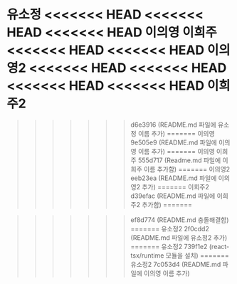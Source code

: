유소정
<<<<<<< HEAD
<<<<<<< HEAD
<<<<<<< HEAD
이의영
이희주
<<<<<<< HEAD
<<<<<<< HEAD
이의영2
<<<<<<< HEAD
<<<<<<< HEAD
<<<<<<< HEAD
<<<<<<< HEAD
이희주2
=======
>>>>>>> d6e3916 (README.md 파일에 유소정 이름 추가)
=======
이의영
>>>>>>> 9e505e9 (README.md 파일에 이의영 이름 추가)
=======
이의영
이희주
>>>>>>> 555d717 (Readme.md 파일에 이희주 이름 추가함)
=======
이의영2
>>>>>>> eeb23ea (README.md 파일에 이의영2 추가)
=======
이희주2
>>>>>>> d39efac (README.md 파일에 이희주2 추가함)
=======

>>>>>>> ef8d774 (README.md 충돌해결함)
=======
유소정2
>>>>>>> 2f0cdd2 (README.md 파일에 유소정2 추가)
=======
유소정2
>>>>>>> 739f1e2 (react-tsx/runtime 모듈을 설치)
=======
유소정2
>>>>>>> 7c053d4 (README.md 파일에 이의영 이름 추가)

